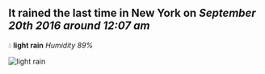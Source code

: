 ## It rained the last time in New York on *September 20th 2016 around 12:07 am*
💧  **light rain** *Humidity 89%*

![light rain](http://openweathermap.org/img/w/10n.png)
